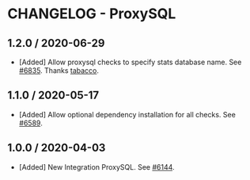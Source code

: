 # CHANGELOG - ProxySQL

## 1.2.0 / 2020-06-29

* [Added] Allow proxysql checks to specify stats database name. See [#6835](https://github.com/DataDog/integrations-core/pull/6835). Thanks [tabacco](https://github.com/tabacco).

## 1.1.0 / 2020-05-17

* [Added] Allow optional dependency installation for all checks. See [#6589](https://github.com/DataDog/integrations-core/pull/6589).

## 1.0.0 / 2020-04-03

* [Added] New Integration ProxySQL. See [#6144](https://github.com/DataDog/integrations-core/pull/6144).

